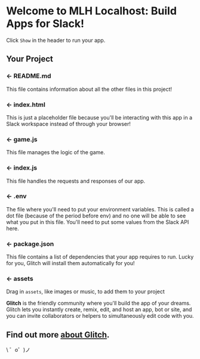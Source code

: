 Welcome to MLH Localhost: Build Apps for Slack! 
=================

Click `Show` in the header to run your app. 

Your Project
------------

### ← README.md

This file contains information about all the other files in this project! 

### ← index.html

This is just a placeholder file because you'll be interacting with this app in a Slack workspace instead of through your browser! 

### ← game.js

This file manages the logic of the game. 

### ← index.js

This file handles the requests and responses of our app. 

### ← .env

The file where you'll need to put your environment variables. This is called a dot file (because of the period before env) and no one will be able to see what you put in this file. You'll need to put some values from the Slack API here. 

### ← package.json

This file contains a list of dependencies that your app requires to run. Lucky for you, Glitch will install them automatically for you! 

### ← assets

Drag in `assets`, like images or music, to add them to your project

**Glitch** is the friendly community where you'll build the app of your dreams. Glitch lets you instantly create, remix, edit, and host an app, bot or site, and you can invite collaborators or helpers to simultaneously edit code with you.

Find out more [about Glitch](https://glitch.com/about).
-------------------

\ ゜o゜)ノ
